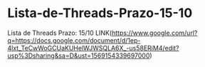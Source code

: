 # Lista-de-Threads-Prazo-15-10
Lista de Threads Prazo: 15/10 LINK(https://www.google.com/url?q=https://docs.google.com/document/d/1ep-4lxt_TeCwWoGCUaKUHelWJWSQLA6X_-us58ERiM4/edit?usp%3Dsharing&sa=D&ust=1569154339697000)
